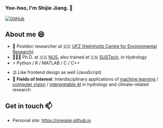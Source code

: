 ### Yoo-hoo, I'm Shijie Jiang. 👋

[![GitHub](https://img.shields.io/badge/dynamic/json?logo=github&labelColor=24292e&color=24292e&label=GitHub%20STARS&query=stars&url=https%3A%2F%2Fapi.github-star-counter.workers.dev%2Fuser%2Foreopie&style=flat-square)](https://github.com/oreopie)

## About me 😄 
- 🍻 Postdoc researcher at 🇩🇪 [UFZ (Helmholtz Centre for Environmental Research)](https://www.ufz.de/index.php?en=33573).
- 👨🏻‍🎓 Ph.D. at 🇸🇬 [NUS](http://www.nus.edu.sg), also trained at 🇨🇳 [SUSTech](https://www.sustech.edu.cn/en/), _in Hydrology_
- ⚡ Python / R / MATLAB / C / C++
- ⛱ Like frontend design as well (JavaScript)
- 🍭 **Fields of Interest**: Interdisciplinary applications of <u>machine learning</u> / <u>computer vision</u> / <u>interpretable AI</u> in hydrology and climate-related research

## Get in touch 📫 
- Personal site: https://oreopie.github.io

<!--
**oreopie/oreopie** is a ✨ _special_ ✨ repository because its `README.md` (this file) appears on your GitHub profile.

Here are some ideas to get you started:

- 🔭 I’m currently working on ...
- 🌱 I’m currently learning ...
- 👯 I’m looking to collaborate on ...
- 🤔 I’m looking for help with ...
- 💬 Ask me about ...
- 📫 How to reach me: ...
- 😄 Pronouns: ...
- ⚡ Fun fact: ...
-->
